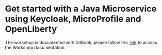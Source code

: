 # Get started with a Java Microservice using Keycloak, MicroProfile and OpenLiberty

The workshop is documented with GitBook, please follow this [link](/) to access the Workshop documentation.
